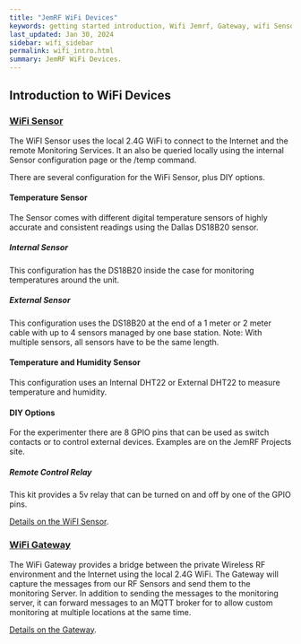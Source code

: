 ```yaml
---
title: "JemRF WiFi Devices"
keywords: getting started introduction, Wifi Jemrf, Gateway, wifi Sensor
last_updated: Jan 30, 2024
sidebar: wifi_sidebar
permalink: wifi_intro.html
summary: JemRF WiFi Devices.
---
```


## Introduction to WiFi Devices

### [WiFi Sensor](wifi_iot.html)
The WiFI Sensor uses the local 2.4G WiFi to connect to the Internet and the remote Monitoring Services.  It an also be queried locally using the internal Sensor configuration page or the /temp command.

There are several configuration for the WiFi Sensor, plus DIY options.
#### Temperature Sensor
The Sensor comes with different digital temperature sensors of highly accurate and consistent readings using the Dallas DS18B20 sensor.
##### Internal Sensor
This configuration has the DS18B20 inside the case for monitoring temperatures around the unit.
##### External Sensor
This configuration uses the DS18B20 at the end of a 1 meter or 2 meter cable with up to 4 sensors managed by one base station.  Note: With multiple sensors, all sensors have to be the same length.
#### Temperature and Humidity Sensor
This configuration uses an Internal DHT22 or External DHT22 to measure temperature and humidity.
#### DIY Options
For the experimenter there are 8 GPIO pins that can be used as switch contacts or to control external devices. Examples are on the JemRF Projects site.
##### Remote Control Relay
This kit provides a 5v relay that can be turned on and off by one of the GPIO pins.

[Details on the WiFI Sensor](wifi_iot.html).

### [WiFi Gateway](wifi-rf-relay.html)
The WiFi Gateway provides a bridge between the private Wireless RF environment and the Internet using the local 2.4G WiFi.
The Gateway will capture the messages from our RF Sensors and send them to the monitoring Server.
In addition to sending the messages to the monitoring server, it can forward messages to an MQTT broker for to allow custom monitoring at multiple locations at the same time.

[Details on the Gateway](wifi-rf-relay.html).

